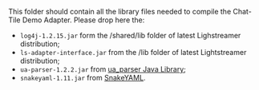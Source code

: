 This folder should contain all the library files needed to compile the Chat-Tile Demo Adapter. Please drop here the:

- `log4j-1.2.15.jar` form the /shared/lib folder of latest Lighstreamer distribution;
- `ls-adapter-interface.jar` from the /lib folder of latest Lightstreamer distribution;
- `ua-parser-1.2.2.jar` from [ua_parser Java Library](https://github.com/tobie/ua-parser/tree/master/java);
- `snakeyaml-1.11.jar` from [SnakeYAML](https://code.google.com/p/snakeyaml/).
    
